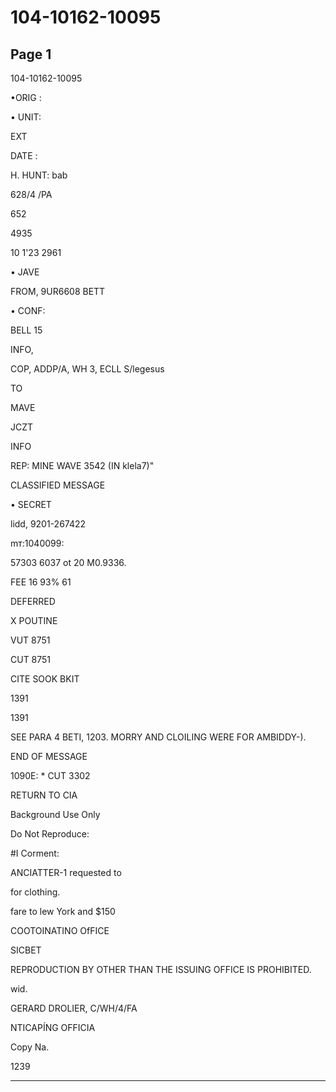 # 104-10162-10095

## Page 1

104-10162-10095

•ORIG :

• UNIT:

EXT

DATE :

H. HUNT: bab

628/4 /PA

652

4935

10 1'23 2961

• JAVE

FROM, 9UR6608 BETT

• CONF:

BELL 15

INFO,

COP, ADDP/A, WH 3, ECLL S/legesus

TO

MAVE

JCZT

INFO

REP: MINE WAVE 3542 (IN klela7)"

CLASSIFIED MESSAGE

• SECRET

lidd, 9201-267422

mт:1040099:

57303 6037 ot 20 M0.9336.

FEE 16 93% 61

DEFERRED

X POUTINE

VUT 8751

CUT 8751

CITE SOOK BKIT

1391

1391

SEE PARA 4 BETI, 1203. MORRY AND CLOILING WERE FOR AMBIDDY-).

END OF MESSAGE

1090E: * CUT 3302

RETURN TO CIA

Background Use Only

Do Not Reproduce:

#I Corment:

ANCIATTER-1 requested to

for clothing.

fare to lew York and $150

COOTOINATINO OfFICE

SICBET

REPRODUCTION BY OTHER THAN THE ISSUING OFFICE IS PROHIBITED.

wid.

GERARD DROLIER, C/WH/4/FA

NTICAPÍNG OFFICIA

Copy Na.

1239

---

